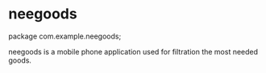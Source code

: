 # neegoods


package com.example.neegoods;

neegoods is a mobile phone application used for filtration the most needed goods.
